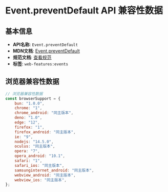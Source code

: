 # Event.preventDefault API 兼容性数据

## 基本信息

- **API名称**: `Event.preventDefault`
- **MDN文档**: [Event.preventDefault](https://developer.mozilla.org/docs/Web/API/Event/preventDefault)
- **规范文档**: [查看规范](https://dom.spec.whatwg.org/#ref-for-dom-event-preventdefault③)
- **标签**: `web-features:events`

## 浏览器兼容性数据

```javascript
// 浏览器兼容性数据
const browserSupport = {
    bun: "1.0.0",
    chrome: "1",
    chrome_android: "同主版本",
    deno: "1.0",
    edge: "12",
    firefox: "1",
    firefox_android: "同主版本",
    ie: "9",
    nodejs: "14.5.0",
    oculus: "同主版本",
    opera: "7",
    opera_android: "10.1",
    safari: "1",
    safari_ios: "同主版本",
    samsunginternet_android: "同主版本",
    webview_android: "同主版本",
    webview_ios: "同主版本",
};

```

